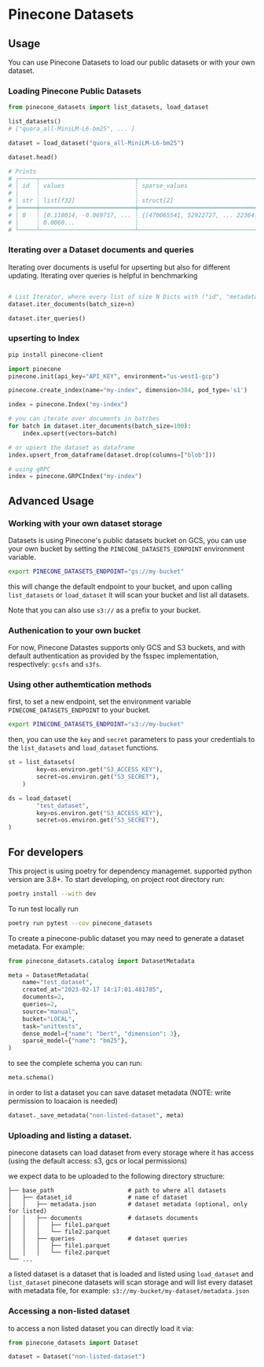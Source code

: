 # Pinecone Datasets

## Usage

You can use Pinecone Datasets to load our public datasets or with your own dataset.

### Loading Pinecone Public Datasets

```python
from pinecone_datasets import list_datasets, load_dataset

list_datasets()
# ["quora_all-MiniLM-L6-bm25", ... ]

dataset = load_dataset("quora_all-MiniLM-L6-bm25")

dataset.head()

# Prints
# ┌─────┬───────────────────────────┬─────────────────────────────────────┬───────────────────┬──────┐
# │ id  ┆ values                    ┆ sparse_values                       ┆ metadata          ┆ blob │
# │     ┆                           ┆                                     ┆                   ┆      │
# │ str ┆ list[f32]                 ┆ struct[2]                           ┆ struct[3]         ┆      │
# ╞═════╪═══════════════════════════╪═════════════════════════════════════╪═══════════════════╪══════╡
# │ 0   ┆ [0.118014, -0.069717, ... ┆ {[470065541, 52922727, ... 22364... ┆ {2017,12,"other"} ┆ .... │
# │     ┆ 0.0060...                 ┆                                     ┆                   ┆      │
# └─────┴───────────────────────────┴─────────────────────────────────────┴───────────────────┴──────┘
```


### Iterating over a Dataset documents and queries

Iterating over documents is useful for upserting but also for different updating. Iterating over queries is helpful in benchmarking

```python

# List Iterator, where every list of size N Dicts with ("id", "metadata", "values", "sparse_values")
dataset.iter_documents(batch_size=n) 

dataset.iter_queries()

```

### upserting to Index

```bash
pip install pinecone-client
```

```python
import pinecone
pinecone.init(api_key="API_KEY", environment="us-west1-gcp")

pinecone.create_index(name="my-index", dimension=384, pod_type='s1')

index = pinecone.Index("my-index")

# you can iterate over documents in batches
for batch in dataset.iter_documents(batch_size=100):
    index.upsert(vectors=batch)

# or upsert the dataset as dataframe
index.upsert_from_dataframe(dataset.drop(columns=["blob"]))

# using gRPC
index = pinecone.GRPCIndex("my-index")
```

## Advanced Usage

### Working with your own dataset storage

Datasets is using Pinecone's public datasets bucket on GCS, you can use your own bucket by setting the `PINECONE_DATASETS_EDNPOINT` environment variable.

```bash
export PINECONE_DATASETS_ENDPOINT="gs://my-bucket"
```

this will change the default endpoint to your bucket, and upon calling `list_datasets` or `load_dataset` it will scan your bucket and list all datasets.

Note that you can also use `s3://` as a prefix to your bucket.

### Authenication to your own bucket

For now, Pinecone Datastes supports only GCS and S3 buckets, and with default authentication as provided by the fsspec implementation, respectively: `gcsfs` and `s3fs`.

### Using other authemtication methods

first, to set a new endpoint, set the environment variable `PINECONE_DATASETS_ENDPOINT` to your bucket.

```bash
export PINECONE_DATASETS_ENDPOINT="s3://my-bucket"
```

then, you can use the `key` and `secret` parameters to pass your credentials to the `list_datasets` and `load_dataset` functions.

```python
st = list_datasets(
        key=os.environ.get("S3_ACCESS_KEY"),
        secret=os.environ.get("S3_SECRET"),
    )

ds = load_dataset(
        "test_dataset",
        key=os.environ.get("S3_ACCESS_KEY"),
        secret=os.environ.get("S3_SECRET"),
)
```

## For developers

This project is using poetry for dependency managemet. supported python version are 3.8+. To start developing, on project root directory run:

```bash
poetry install --with dev
```

To run test locally run 

```bash
poetry run pytest --cov pinecone_datasets
```

To create a pinecone-public dataset you may need to generate a dataset metadata. For example:

```python
from pinecone_datasets.catalog import DatasetMetadata

meta = DatasetMetadata(
    name="test_dataset",
    created_at="2023-02-17 14:17:01.481785",
    documents=2,
    queries=2,
    source="manual",
    bucket="LOCAL",
    task="unittests",
    dense_model={"name": "bert", "dimension": 3},
    sparse_model={"name": "bm25"},
)
```

to see the complete schema you can run:

```python
meta.schema()
```

in order to list a dataset you can save dataset metadata (NOTE: write permission to loacaion is needed)

```python
dataset._save_metadata("non-listed-dataset", meta)
```

### Uploading and listing a dataset. 

pinecone datasets can load dataset from every storage where it has access (using the default access: s3, gcs or local permissions)

 we expect data to be uploaded to the following directory structure:

    ├── base_path                     # path to where all datasets
    │   ├── dataset_id                # name of dataset
    │   │   ├── metadata.json         # dataset metadata (optional, only for listed)
    │   │   ├── documents             # datasets documents
    │   │   │   ├── file1.parquet      
    │   │   │   └── file2.parquet      
    │   │   ├── queries               # dataset queries
    │   │   │   ├── file1.parquet  
    │   │   │   └── file2.parquet   
    └── ...

a listed dataset is a dataset that is loaded and listed using `load_dataset` and `list_dataset`
pinecone datasets will scan storage and will list every dataset with metadata file, for example: `s3://my-bucket/my-dataset/metadata.json`

### Accessing a non-listed dataset

to access a non listed dataset you can directly load it via:

```python
from pinecone_datasets import Dataset

dataset = Dataset("non-listed-dataset")
```


